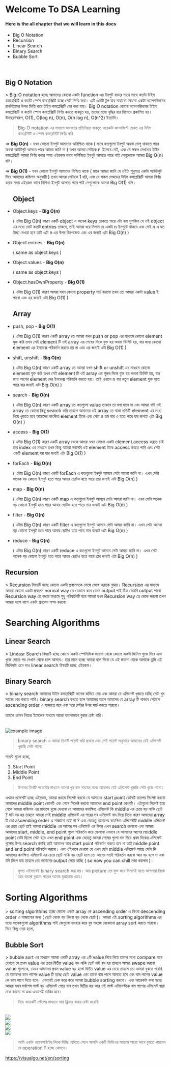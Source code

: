 <h1>Welcome To DSA Learning</h1>

<h4>Here is the all chapter that we will learn in this docs</h4>

<ul>
    <li>Big O Notation</li>
    <li>Recursion </li>
    <li>Linear Search </li>
    <li>Binary Search </li>
    <li>Bubble Sort </li>
</ul>

</br>

<h2>Big O Notation</h2>
> Big-O notation হচ্ছে আমাদের কোনো একটা function এর ইনপুট বাড়ার সাথে সাথে কতটা টাইম কমপ্লেক্সিটি ও কতটা স্পেস কমপ্লেক্সিটি হচ্ছে সেটা নির্ণয় করা। এটি একটি টুল যার সাহায্যে কোনো একটা অ্যালগরিদমের রানটাইমের উপর ভিত্তি করে টাইম কমপ্লেক্সিটি বের করা যায়।
Big O notation কোনো অ্যালগরিদমের টাইম কমপ্লেক্সিটি ও কতটা স্পেস কমপ্লেক্সিটি নির্ণয় করতে ব্যবহৃত হয়, তাদের মধ্যে বৃদ্ধির হার হিসেবে প্রকাশিত হয়। উদাহরণস্বরূপ, O(1), O(log n), O(n), O(n log n), O(n^2) ইত্যাদি।
</br>

> Big-O notation এর মাধ্যমে আমাদের প্রতিনিয়ত ব্যবহৃত কয়েকটা জাভাস্কিপ্ট মেথত এর টাইম কমপ্লেসিটি ও স্পেস কমপ্লেসিটি নির্ণয় করি

=> <b>Big O(n)</b> - যখন কোনো ইনপুট আমাদের অনিশ্চিত থাকে ( মানে কতগুলো ইনপুট অথবা ভেলু থাকতে পারে অথবা আউটপুট আসতে পারে আমরা জানি না ) তখন আমরা সেটাকে n হিসেবে নেই, এবং যে সকল মেথডের টাইম কমপ্লেক্সিটি আমরা নির্ণয় করার সময় এইরকম ভাবে অনিশ্চিত ইনপুট আসতে পারে পাই সেগুলোকে আমরা Big O(n) বলি।

=> <b>Big O(1)</b> - যখন কোনো ইনপুট আমাদের নিশ্চিত থাকে ( মানে আমরা জানি যে ওইটা শুধুমাত্র একটা আউটপুট দিবে আমাদের কন্ডিশন অনুযায়ী ) তখন আমরা সেটাকে 1 ধরি, এবং যে সকল মেথডের টাইম কমপ্লেক্সিটি আমরা নির্ণয় করার সময় এইরকম ভাবে নিশ্চিত ইনপুট আসতে পারে পাই সেগুলোকে আমরা Big O(1) বলি।

<ul>
    <h2>Object</h2>
    <li>Object.keys - <b>Big O(n)</b> <p>( এটায় Big O(n) কারণ একটি object এ অনেক keys তাকতে পারে এটা বলা মুশকিল যে ওই object এর মধ্যে মোট কতটি entries তাকবে, তাই আমরা ধরে নিলাম যে একটা n ইনপুটে থাকবে এবং সেই n এ যত ইচ্ছা দেওয়া হবে তাই এটা n এর উপর ডিপেন্ডেড এবং এর জন্যই এটা Big O(n) )</p>
    </li>
    <li>Object.entries - <b>Big O(n)</b>
    <p>( same as object.keys )</p>
    </li>
    <li>Object.values - <b>Big O(n)</b><p>( same as object.keys )</p></li>
    <li>Object.hasOwnProperty - <b>Big O(1)</b>
    <p>( এটায় Big O(1) কারণ আমরা যখন কোনো property সার্চ করবো তখন তো আমরা একটা value ই পাবো এবং এর জন্যই এটা Big O(1) )</p>
    </li>
</ul>

<ul>
    <h2>Array</h2>
    <li>push, pop - <b>Big O(1)</b>
    <p>( এটায় Big O(1) কারণ একটি array তে আমরা যখন push or pop এর মাধ্যমে কোনো element যুক্ত করি তখন সেই element টি ওই array এর শেষের দিকে যুক্ত হয় অথবা ডিলিট হয়, যার জন্য কোনো element এর ইনডেক্স পরিবর্তন করতে হয় না এবং এর জন্যই এটা Big O(1) )</p>
    </li>
    <li>shift, unshift - <b>Big O(n)</b>
    <p>( এটায় Big O(n) কারণ একটি array তে আমরা যখন shift or unshift এর মাধ্যমে কোনো element যুক্ত করি তখন সেই element টি ওই array এর শুরুর দিকে যুক্ত হয় অথবা ডিলিট হয়, যার জন্য আগের element দের ইনডেক্স পরিবর্তন করতে হয়। তাই এখানে n বার নতুন element যুক্ত হতে পারে যার জন্যই এটা Big O(n) )</p>
    </li>
    <li>search - <b>Big O(n)</b>
    <p>( এটায় Big O(n) কারণ একটি array তে কতগুলো value তাকবে তা বলা যাবে না এবং আমরা যদি ওই array তে কোনো কিছু search করি তাহলে আমাদের ওই array তে থাকা প্রতিটি element এর মধ্যে দিয়ে খুজতে হবে আমাদের কাংকিত element টিকে এবং সেটা n তম বার ও হতে পারে যার জন্যই এটা Big O(n) )</p>
    </li>
    <li>access - <b>Big O(1)</b>
    <p>( এটায় Big O(1) কারণ একটি array থেকে আমরা যখন কোনো একটা element access করতে চাই তার index এর মাধ্যমে তখন কিন্তু আমরা সরাসরি ওই element টাকে access করতে পারি এবং সেটা একটি element হয় যার জন্যই এটা Big O(1) )</p>
    </li>
    <li>forEach - <b>Big O(n)</b>
    <p>( এটায় Big O(n) কারণ একটি forEach এ কতগুলো ইনপুট আসবে সেটা আমরা জানি না। এখন সেটা অনেক বড় কোনো ইনপুট হতে পারে আবার ছোটও হতে পারে তার জন্যই এটা Big O(n) )</p>
    </li>
    <li>map - <b>Big O(n)</b>
    <p>( এটায় Big O(n) কারণ একটি map এ কতগুলো ইনপুট আসবে সেটা আমরা জানি না। এখন সেটা অনেক বড় কোনো ইনপুট হতে পারে আবার ছোটও হতে পারে তার জন্যই এটা Big O(n) )</p>
    </li>
    <li>filter - <b>Big O(n)</b>
    <p>( এটায় Big O(n) কারণ একটি filter এ কতগুলো ইনপুট আসবে সেটা আমরা জানি না। এখন সেটা অনেক বড় কোনো ইনপুট হতে পারে আবার ছোটও হতে পারে তার জন্যই এটা Big O(n) )</p>
    </li>
    <li>reduce - <b>Big O(n)</b>
    <p>( এটায় Big O(n) কারণ একটি reduce এ কতগুলো ইনপুট আসবে সেটা আমরা জানি না। এখন সেটা অনেক বড় কোনো ইনপুট হতে পারে আবার ছোটও হতে পারে তার জন্যই এটা Big O(n) )</p>
    </li>
    
</ul>

<h2>Recursion </h2>
> Recursion বিষয়টি হচ্ছে কোনো একটা প্রবলেমকে ভেঙ্গে ভেঙ্গে করাকে বুঝায়। Recursion এর মাধ্যমে আমরা কোনো একটা প্রবলেম normal way তে যেভাবে করে যেমন output পাই ঠিক তেমনি output পাবো Recursion way তে করার মাধ্যমে শুধু পরিবর্তনটি হবে আমরা যখন Recursion way তে কোড করবো তখন আমরা ধাপে ধাপে একটা প্রবলেম সল্ভ করবো।

</br>

<h1>Searching Algorithms</h1>

<h2>Linear Search</h2>
> Lineasr Search বিষয়টি হচ্ছে কোনো একটা স্পেসিফিক জায়গা থেকে কোনো একটা জিনিস খুজে দিবে এবং খুজে দেয়ার পর সেখান থেকে চলে আসবে। তার মানে হচ্ছে আমরা বলে দিবো যে এই জায়গা থেকে আমাকে তুমি এই জিনিসটা এনে দাও linear search বিষয়টি হচ্ছে এইরকম।

<h2>Binary Search</h2>
> binary search আমাদের টাইম কমপ্লেক্সিটি অনেক কমিয়ে দেয় এবং আমরা যে এলিমেন্ট খুজতে চাচ্ছি সেটা খুব সহজে বের করতে পারি। binary search করতে হলে আমাদের আগে আমাদের যে array টি থাকবে সেটাকে ascending order এ সাজাতে হবে এবং পরে সেটার উপর সার্চ করতে পারবো।

</br>

<p>তাহলে চলেন নিচের ইমেজের মাধ্যমে আরো ভালোভাবে বুঝার চেষ্টা করি।</p>
</br>
<img src="https://scaler.com/topics/images/binary-search2.webp" alt="example image">

> binary search এ আমরা তিনটি পয়েন্ট করি প্রথমে এবং সেই পয়েন্ট অনুসারে আমাদের যেই এলিমেন্ট খুজছি সেটা পাবো।

পয়েন্ট গুলো হচ্ছে,

<ol>
<li>Start Point</li>
<li>Middle Point</li>
<li>End Point</li>
</ol>

> উপরের তিনটি পয়েন্টের মাধ্যমে আমরা খুব কম সময়ের মধ্যে আমদের যেই এলিমেন্ট খুজছি সেটা খুজে পাবো।

এখানে প্রসেসটি হচ্ছে এইরকম, আমরা প্রথমে সিলেক্ট করবো যে আমাদের start point কোনটি তারপর সিলেক্ট করবো আমাদের middle point কোনটি এবং শেষে সিলেক্ট করবো আমাদের end point কোনটি। এইগুলো সিলেক্ট হয়ে গেলে আমরা কন্ডিশন এর মাধ্যমে খুজে দেখবো যে আমাদের কাংক্ষিত এলিমেন্ট কি middle এর চেয়ে বড় নাকি ছোট ? যদি বড় হয় তাহলে আমরা সেই middle এলিমেন্ট এর পরের সব এলিমেন্ট বাদ দিয়ে দিবো কারণ আমাদের array টি তো ascending order এ সাজানো তাই না ? এবং যেহেতু আমাদের কাংক্ষিত এলিমেন্টটি middle এলিমেন্ট এর চেয়ে ছোট তাই আমরা middle এর আগের সব এলিমেন্ট এর উপর এখন search চালাবো এবং আমরা আমাদের start, middle, end point গুলো পরিবর্তন করে ফেলবো এভাবে যে আমাদের আগের middle point যেটা ছিলো সেটা হবে এখন end point এবং যেহেতু আমরা শেষের গুলো বাদ দিয়ে প্রথম দিকের এলিমেন্ট গুলোর উপর search করছি তাই আমদের আর start point পরিবর্তন করতে হবে না তাই middle point and end point পরিবর্তন করবো।
এবং ওইখানে দেখবো যে এখন যেটা middle এলিমেন্ট আছে সেটা কি আমাদের কাংক্ষিত এলিমেন্ট এর চেয়ে ছোট নাকি বড় ছোট হলে তো আগের মতই পরিবর্তন করবো আর বড় হলে ও এবং যদি মিলে যায় তাহলে তো আমাদের output পেয়ে যাচ্ছি ( so now you can chill মজা করলাম )।

> মুলত এইভাবেই binary search করা হয়। আর picture তো যুক্ত করে দিলামই যাতে আপনারা নিজে আর ভালো বুঝতে পারেন আমার বুঝানোর চেয়ে।

<h1>Sorting Algorithms</h1>
> sorting slgorithms হচ্ছে কোনো একটা array কে ascending order এ কিংবা descending order এ সাজানোর জন্য ( ছোট থেকে বড় কিংবা বড় থেকে ছোট )। আমরা এই sorting algorithms এর মধ্যে অনেকগুলো algorithms পাই জেগুলো ব্যবহার করে খুব সহজে যেকোনো array sort করতে পারবো। নিচে কিছু দেয়া হলো,
<h2>Bubble Sort</h2>
> bubble sort এর মাধ্যমে আমরা একটি array এর ২টি value নিয়ে নিয়ে তাদের মধ্যে compare করে দেখবো যে প্রথম value এর চেয়ে দ্বিতীয় value বড় নাকি ছোট যদি বড় হয় তাহলে আমরা swape করবো value গুলোকে, যেমন আমাদের প্রথম value বড় হলো দ্বিতীয় value এর চেয়ে তাহলে তো আমরা বুঝতে পারছি যে আমাদের ডান পাশের value টি হচ্ছে ছোট value এবং তাকে বাম পাশে আনতে হবে এবং বাম পাশের value কে ডান পাশে দিতে হবে। এভাবেই চেক করে করে আমরা bubble sorting করবো। এবং আরেকটা কথা হচ্ছে আমরা যখন সর্বশেষ লাস্ট বড় এলিমেন্ট পেয়ে যাব তখন দ্বিতীয় বার আর ওই লাস্ট এলিমেন্টকে বাম পাশের এলিমেন্ট দ্বারা চেক করবো না এবং এভাবেই চেকিং হবে।

> নিচে কয়েকটি স্টেপের মাধ্যমে আর ক্লিয়ার করার চেষ্টা করেছি

</br>
<img src="https://www.programiz.com/sites/tutorial2program/files/Bubble-sort-0.png">
</br>
<img src="https://www.programiz.com/sites/tutorial2program/files/Bubble-sort-1.png">
</br>
<img src="https://www.programiz.com/sites/tutorial2program/files/Bubble-sort-2.png">

</br>
<img src="https://www.programiz.com/sites/tutorial2program/files/Bubble-sort-3.png">

> আমি একটা ওয়েবসাইটের লিংক দিচ্ছি যেটাতে গেলে আপনি একটি ভিডিওর মাধ্যমে আরো ভাবে বুঝতে পারবেন যে operation টি হচ্ছে কেমনে।

https://visualgo.net/en/sorting

